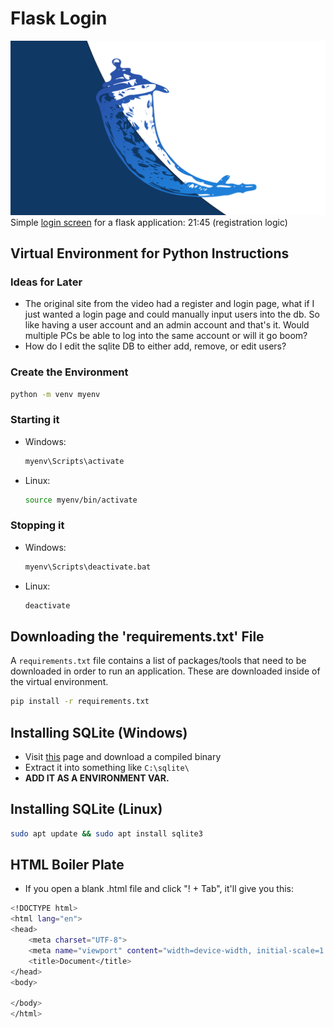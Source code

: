 # Flask Login
![Alt Text](./assets/flask.png)  
Simple [login screen](https://www.youtube.com/watch?v=71EU8gnZqZQ) for a flask application: 21:45 (registration logic)

## Virtual Environment for Python Instructions

### Ideas for Later
- The original site from the video had a register and login page, what if I
just wanted a login page and could manually input users into the db. So like
having a user account and an admin account and that's it. Would multiple PCs
be able to log into the same account or will it go boom?
- How do I edit the sqlite DB to either add, remove, or edit users?

### Create the Environment
```sh
python -m venv myenv
```

### Starting it
- Windows:
    ```sh
    myenv\Scripts\activate
    ```
- Linux:
    ```sh
    source myenv/bin/activate
    ```

### Stopping it
- Windows:
    ```sh
    myenv\Scripts\deactivate.bat
    ```
- Linux:
    ```sh
    deactivate
    ```

## Downloading the 'requirements.txt' File
A `requirements.txt` file contains a list of packages/tools that need to be downloaded in order
to run an application. These are downloaded inside of the virtual environment.
```sh
pip install -r requirements.txt
```

## Installing SQLite (Windows)
- Visit [this](https://www.sqlite.org/download.html) page and download a compiled binary
- Extract it into something like `C:\sqlite\`
- **ADD IT AS A ENVIRONMENT VAR.**

## Installing SQLite (Linux)
```sh
sudo apt update && sudo apt install sqlite3
```

## HTML Boiler Plate
- If you open a blank .html file and click "! + Tab", it'll give you this:
```sh
<!DOCTYPE html>
<html lang="en">
<head>
    <meta charset="UTF-8">
    <meta name="viewport" content="width=device-width, initial-scale=1.0">
    <title>Document</title>
</head>
<body>
    
</body>
</html>
```